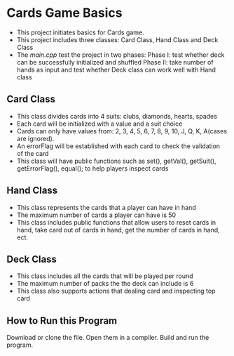 # Cards Game Basics 
* This project initiates basics for Cards game.
* This project includes three classes: Card Class, Hand Class and Deck Class  
* The  *main.cpp* test the project in two phases:
	Phase I: test whether deck can be successfully initialized and shuffled 
	Phase II: take number of hands as input and test whether Deck class can work well with Hand class 

## Card Class
* This class divides cards into 4 suits: clubs, diamonds, hearts, spades
* Each card will be initialized with a value and a suit choice
* Cards can only have values from: 2, 3, 4, 5, 6, 7, 8, 9, 10, J, Q, K, A(cases are ignored).
* An errorFlag will be established with each card to check the validation of the card 
* This class will have public functions such as set(), getVal(), getSuit(), getErrorFlag(), equal(); to help
  players inspect cards 


## Hand Class 
* This class represents the cards that a player can have in hand 
* The maximum number of cards a player can have is 50
* This class includes public functions that allow users to reset cards in hand, take card out of cards in hand, get the number of cards in hand, ect. 

## Deck Class 
* This class includes all the cards that will be played per round 
* The maximum number of packs the the deck can include is 6
* This class also supports actions that dealing card and inspecting top card 

## How to Run this Program 
Download or clone the file. Open them in a compiler. Build and run the program. 